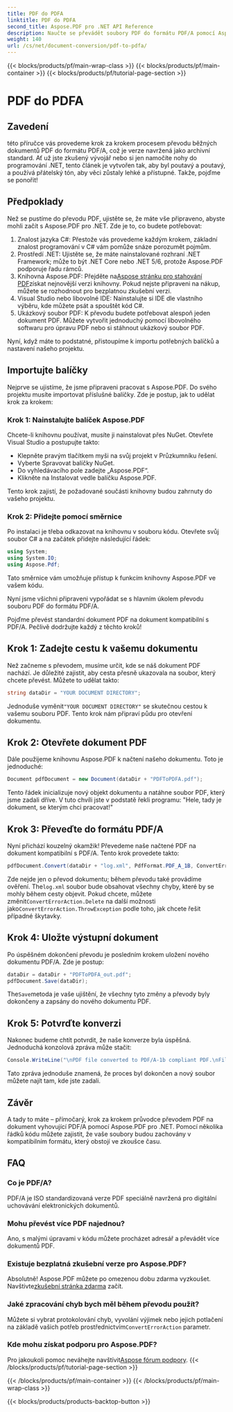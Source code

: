 ```yaml
---
title: PDF do PDFA
linktitle: PDF do PDFA
second_title: Aspose.PDF pro .NET API Reference
description: Naučte se převádět soubory PDF do formátu PDF/A pomocí Aspose.PDF for .NET pomocí tohoto podrobného návodu.
weight: 140
url: /cs/net/document-conversion/pdf-to-pdfa/
---
```


{{< blocks/products/pf/main-wrap-class >}}
{{< blocks/products/pf/main-container >}}
{{< blocks/products/pf/tutorial-page-section >}}

# PDF do PDFA

## Zavedení

této příručce vás provedeme krok za krokem procesem převodu běžných dokumentů PDF do formátu PDF/A, což je verze navržená jako archivní standard. Ať už jste zkušený vývojář nebo si jen namočíte nohy do programování .NET, tento článek je vytvořen tak, aby byl poutavý a poutavý, a používá přátelský tón, aby věci zůstaly lehké a přístupné. Takže, pojďme se ponořit!

## Předpoklady

Než se pustíme do převodu PDF, ujistěte se, že máte vše připraveno, abyste mohli začít s Aspose.PDF pro .NET. Zde je to, co budete potřebovat:

1. Znalost jazyka C#: Přestože vás provedeme každým krokem, základní znalost programování v C# vám pomůže snáze porozumět pojmům.
2. Prostředí .NET: Ujistěte se, že máte nainstalované rozhraní .NET Framework; může to být .NET Core nebo .NET 5/6, protože Aspose.PDF podporuje řadu rámců.
3.  Knihovna Aspose.PDF: Přejděte na[Aspose stránku pro stahování PDF](https://releases.aspose.com/pdf/net)získat nejnovější verzi knihovny. Pokud nejste připraveni na nákup, můžete se rozhodnout pro bezplatnou zkušební verzi.
4. Visual Studio nebo libovolné IDE: Nainstalujte si IDE dle vlastního výběru, kde můžete psát a spouštět kód C#.
5. Ukázkový soubor PDF: K převodu budete potřebovat alespoň jeden dokument PDF. Můžete vytvořit jednoduchý pomocí libovolného softwaru pro úpravu PDF nebo si stáhnout ukázkový soubor PDF.

Nyní, když máte to podstatné, přistoupíme k importu potřebných balíčků a nastavení našeho projektu.

## Importujte balíčky

Nejprve se ujistíme, že jsme připraveni pracovat s Aspose.PDF. Do svého projektu musíte importovat příslušné balíčky. Zde je postup, jak to udělat krok za krokem:

### Krok 1: Nainstalujte balíček Aspose.PDF

Chcete-li knihovnu používat, musíte ji nainstalovat přes NuGet. Otevřete Visual Studio a postupujte takto:

- Klepněte pravým tlačítkem myši na svůj projekt v Průzkumníku řešení.
- Vyberte Spravovat balíčky NuGet.
- Do vyhledávacího pole zadejte „Aspose.PDF“.
- Klikněte na Instalovat vedle balíčku Aspose.PDF.

Tento krok zajistí, že požadované součásti knihovny budou zahrnuty do vašeho projektu.

### Krok 2: Přidejte pomocí směrnice

Po instalaci je třeba odkazovat na knihovnu v souboru kódu. Otevřete svůj soubor C# a na začátek přidejte následující řádek:

```csharp
using System;
using System.IO;
using Aspose.Pdf;
```

Tato směrnice vám umožňuje přístup k funkcím knihovny Aspose.PDF ve vašem kódu.

Nyní jsme všichni připraveni vypořádat se s hlavním úkolem převodu souboru PDF do formátu PDF/A.

Pojďme převést standardní dokument PDF na dokument kompatibilní s PDF/A. Pečlivě dodržujte každý z těchto kroků!

## Krok 1: Zadejte cestu k vašemu dokumentu

Než začneme s převodem, musíme určit, kde se náš dokument PDF nachází. Je důležité zajistit, aby cesta přesně ukazovala na soubor, který chcete převést. Můžete to udělat takto:

```csharp
string dataDir = "YOUR DOCUMENT DIRECTORY";
```

 Jednoduše vyměnit`"YOUR DOCUMENT DIRECTORY"` se skutečnou cestou k vašemu souboru PDF. Tento krok nám připraví půdu pro otevření dokumentu.

## Krok 2: Otevřete dokument PDF

Dále použijeme knihovnu Aspose.PDF k načtení našeho dokumentu. Toto je jednoduché:

```csharp
Document pdfDocument = new Document(dataDir + "PDFToPDFA.pdf");
```

Tento řádek inicializuje nový objekt dokumentu a natáhne soubor PDF, který jsme zadali dříve. V tuto chvíli jste v podstatě řekli programu: "Hele, tady je dokument, se kterým chci pracovat!"

## Krok 3: Převeďte do formátu PDF/A

Nyní přichází kouzelný okamžik! Převedeme naše načtené PDF na dokument kompatibilní s PDF/A. Tento krok provedete takto:

```csharp
pdfDocument.Convert(dataDir + "log.xml", PdfFormat.PDF_A_1B, ConvertErrorAction.Delete);
```

 Zde nejde jen o převod dokumentu; během převodu také provádíme ověření. The`log.xml` soubor bude obsahovat všechny chyby, které by se mohly během cesty objevit. Pokud chcete, můžete změnit`ConvertErrorAction.Delete` na další možnosti jako`ConvertErrorAction.ThrowException` podle toho, jak chcete řešit případné škytavky.

## Krok 4: Uložte výstupní dokument

Po úspěšném dokončení převodu je posledním krokem uložení nového dokumentu PDF/A. Zde je postup:

```csharp
dataDir = dataDir + "PDFToPDFA_out.pdf";
pdfDocument.Save(dataDir);
```

 The`Save`metoda je vaše ujištění, že všechny tyto změny a převody byly dokončeny a zapsány do nového dokumentu PDF.

## Krok 5: Potvrďte konverzi

Nakonec budeme chtít potvrdit, že naše konverze byla úspěšná. Jednoduchá konzolová zpráva může stačit:

```csharp
Console.WriteLine("\nPDF file converted to PDF/A-1b compliant PDF.\nFile saved at " + dataDir);
```

Tato zpráva jednoduše znamená, že proces byl dokončen a nový soubor můžete najít tam, kde jste zadali.

## Závěr

A tady to máte – přímočarý, krok za krokem průvodce převodem PDF na dokument vyhovující PDF/A pomocí Aspose.PDF pro .NET. Pomocí několika řádků kódu můžete zajistit, že vaše soubory budou zachovány v kompatibilním formátu, který obstojí ve zkoušce času.


## FAQ

### Co je PDF/A?
PDF/A je ISO standardizovaná verze PDF speciálně navržená pro digitální uchovávání elektronických dokumentů.

### Mohu převést více PDF najednou?
Ano, s malými úpravami v kódu můžete procházet adresář a převádět více dokumentů PDF.

### Existuje bezplatná zkušební verze pro Aspose.PDF?
Absolutně! Aspose.PDF můžete po omezenou dobu zdarma vyzkoušet. Navštivte[zkušební stránka zdarma](https://releases.aspose.com/) začít.

### Jaké zpracování chyb bych měl během převodu použít?
 Můžete si vybrat protokolování chyb, vyvolání výjimek nebo jejich potlačení na základě vašich potřeb prostřednictvím`ConvertErrorAction` parametr.

### Kde mohu získat podporu pro Aspose.PDF?
 Pro jakoukoli pomoc neváhejte navštívit[Aspose fórum podpory](https://forum.aspose.com/c/pdf/10).
{{< /blocks/products/pf/tutorial-page-section >}}

{{< /blocks/products/pf/main-container >}}
{{< /blocks/products/pf/main-wrap-class >}}

{{< blocks/products/products-backtop-button >}}
